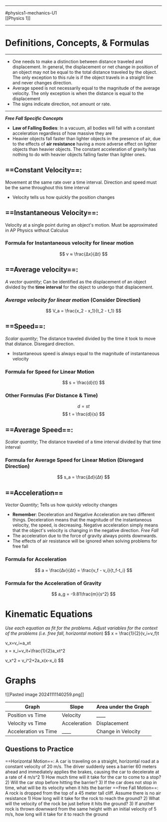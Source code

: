___________________
#physics1-mechanics-U1  
[[Physics 1]]
__________________________________________________________________________
# Definitions, Concepts, & Formulas

___________________________________________

- One needs to make a distinction between distance traveled and displacement. In general, the displacement or net change in position of an object may not be equal to the total distance traveled by the object. The only exception to this rule is if the object travels in a straight line and never changes direction. 
- Average speed is not necessarily equal to the magnitude of the average velocity. The only exception is when the distance is equal to the displacement
- The signs indicate direction, not amount or rate.

__________________________________

***Free Fall Specific Concepts***
- **Law of Falling Bodies**: In a vacuum, all bodies will fall with a constant acceleration regardless of how massive they are
- Heavier objects fall faster than lighter objects in the presence of air, due to the effects of **air resistance** having a more adverse effect on lighter objects than heavier objects. The constant acceleration of gravity has nothing to do with heavier objects falling faster than lighter ones.
## ==Constant Velocity==:
Movement at the same rate over a time interval. Direction and speed must be the same throughout this time interval
- Velocity tells us how quickly the position changes
## ==Instantaneous Velocity==:
Velocity at a single point during an object's motion. Must be approximated in AP Physics without Calculus 
### Formula for Instantaneous velocity for linear motion
$$
	v ≈ \frac{∆x}{∆t}
$$
## ==Average velocity==:
*A vector quantity*; Can be identified as the displacement of an object divided by the **time interval** for the object to undergo that displacement.
### *Average velocity for linear motion* (**Consider Direction**)

$$
V_a = \frac{x_2 - x_1}{t_2 - t_1}
$$
## ==Speed==: 
*Scalar quantity*; The distance traveled divided by the time it took to move that distance. Disregard direction. 
- Instantaneous speed is always equal to the magnitude of instantaneous velocity
### Formula for Speed for Linear Motion

$$
	s = \frac{d}{t}
$$
### Other Formulas (For Distance & Time) 
$$
	d = st
$$
$$
	t = \frac{d}{s}
$$
## ==Average Speed==:
*Scalar quantity*; The distance traveled of a time interval divided by that time interval 
### Formula for Average Speed for Linear Motion (**Disregard Direction**)

$$
	s_a = \frac{∆d}{∆t}
$$
## ==Acceleration==
*Vector Quantity*; Tells us how quickly velocity changes
- **Remember**: Deceleration and Negative Acceleration are two different things. Deceleration means that the magnitude of the instantaneous velocity, the speed, is decreasing. Negative acceleration simply means that the object's velocity is changing in the negative direction. 
*Free Fall*
- The acceleration due to the force of gravity always points downwards. 
- The effects of air resistance will be ignored when solving problems for free fall
### Formula for Acceleration
$$
	a = \frac{∆v}{∆t} = \frac{v_f - v_i}{t_f-t_i}
$$
### Formula for the Acceleration of Gravity
$$
	a_g = -9.81\frac{m}{s^2}
$$
# Kinematic Equations
*Use each equation as fit for the problems. Adjust variables for the context of the problems (i.e. free fall, horizontal motion*)
$$
	x = \frac{1}{2}(v_i+v_f)t
	
$$
$$
	v_x=v_i+a_xt
$$
$$
	x = x_i+v_it+\frac{1}{2}a_xt^2

$$
$$
	v_x^2 = v_i^2+2a_x(x-x_i)
$$
# Graphs
![[Pasted image 20241111140259.png]]

| Graph                    | Slope        | Area under the Graph |
| ------------------------ | ------------ | -------------------- |
| Position vs Time         | Velocity     | ____                 |
| Velocity vs Time         | Acceleration | Displacement         |
|     Acceleration vs Time | ____         | Change in Velocity   |
## Questions to Practice 
==Horizontal Motion==:
	A car is traveling on a straight, horizontal road at a constant velocity of 20 m/s. The driver suddenly sees a barrier 60 meters ahead and immediately applies the brakes, causing the car to decelerate at a rate of  4 m/s^2
		1) How much time will it take for the car to come to a stop?
		2) Will the car stop before hitting the barrier?
		3) If the car does not stop in time, what will be its velocity when it hits the barrier
==Free Fall Motion==:
	A rock is dropped from the top of a 45 meter tall cliff. Assume there is no air resistance
		1) How long will it take for the rock to reach the ground?
		2) What will the velocity of the rock be just before it hits the ground?
		3) If another rock is thrown downward from the same height with an initial velocity of 5 m/s, how long will it take for it to reach the ground

